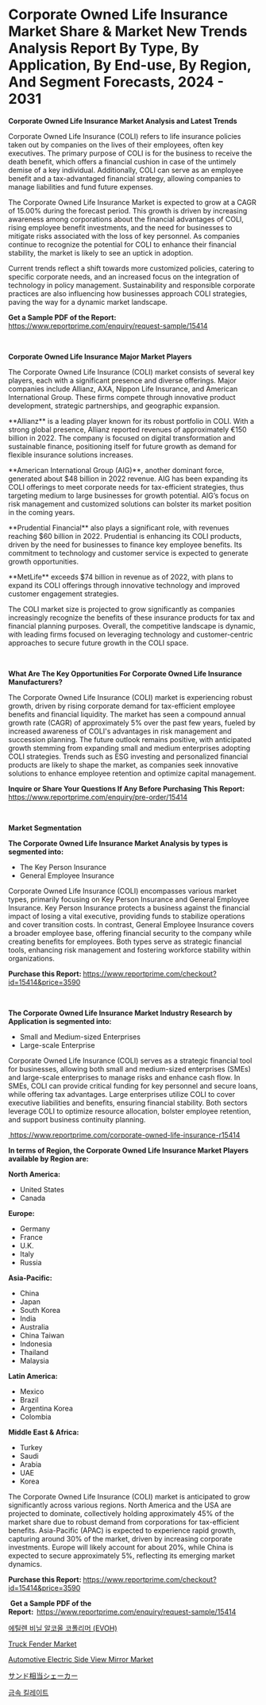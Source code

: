 <p><h1>Corporate Owned Life Insurance Market Share & Market New Trends Analysis Report By Type, By Application, By End-use, By Region, And Segment Forecasts, 2024 - 2031</h1></p><p><strong>Corporate Owned Life Insurance Market Analysis and Latest Trends</strong></p>
<p><p>Corporate Owned Life Insurance (COLI) refers to life insurance policies taken out by companies on the lives of their employees, often key executives. The primary purpose of COLI is for the business to receive the death benefit, which offers a financial cushion in case of the untimely demise of a key individual. Additionally, COLI can serve as an employee benefit and a tax-advantaged financial strategy, allowing companies to manage liabilities and fund future expenses.</p><p>The Corporate Owned Life Insurance Market is expected to grow at a CAGR of 15.00% during the forecast period. This growth is driven by increasing awareness among corporations about the financial advantages of COLI, rising employee benefit investments, and the need for businesses to mitigate risks associated with the loss of key personnel. As companies continue to recognize the potential for COLI to enhance their financial stability, the market is likely to see an uptick in adoption.</p><p>Current trends reflect a shift towards more customized policies, catering to specific corporate needs, and an increased focus on the integration of technology in policy management. Sustainability and responsible corporate practices are also influencing how businesses approach COLI strategies, paving the way for a dynamic market landscape.</p></p>
<p><strong>Get a Sample PDF of the Report:&nbsp;</strong> <a href="https://www.reportprime.com/enquiry/request-sample/15414">https://www.reportprime.com/enquiry/request-sample/15414</a></p>
<p>&nbsp;</p>
<p><strong>Corporate Owned Life Insurance Major Market Players</strong></p>
<p><p>The Corporate Owned Life Insurance (COLI) market consists of several key players, each with a significant presence and diverse offerings. Major companies include Allianz, AXA, Nippon Life Insurance, and American International Group. These firms compete through innovative product development, strategic partnerships, and geographic expansion.</p><p>**Allianz** is a leading player known for its robust portfolio in COLI. With a strong global presence, Allianz reported revenues of approximately €150 billion in 2022. The company is focused on digital transformation and sustainable finance, positioning itself for future growth as demand for flexible insurance solutions increases.</p><p>**American International Group (AIG)**, another dominant force, generated about $48 billion in 2022 revenue. AIG has been expanding its COLI offerings to meet corporate needs for tax-efficient strategies, thus targeting medium to large businesses for growth potential. AIG’s focus on risk management and customized solutions can bolster its market position in the coming years.</p><p>**Prudential Financial** also plays a significant role, with revenues reaching $60 billion in 2022. Prudential is enhancing its COLI products, driven by the need for businesses to finance key employee benefits. Its commitment to technology and customer service is expected to generate growth opportunities.</p><p>**MetLife** exceeds $74 billion in revenue as of 2022, with plans to expand its COLI offerings through innovative technology and improved customer engagement strategies. </p><p>The COLI market size is projected to grow significantly as companies increasingly recognize the benefits of these insurance products for tax and financial planning purposes. Overall, the competitive landscape is dynamic, with leading firms focused on leveraging technology and customer-centric approaches to secure future growth in the COLI space.</p></p>
<p>&nbsp;</p>
<p><strong>What Are The Key Opportunities For Corporate Owned Life Insurance Manufacturers?</strong></p>
<p><p>The Corporate Owned Life Insurance (COLI) market is experiencing robust growth, driven by rising corporate demand for tax-efficient employee benefits and financial liquidity. The market has seen a compound annual growth rate (CAGR) of approximately 5% over the past few years, fueled by increased awareness of COLI's advantages in risk management and succession planning. The future outlook remains positive, with anticipated growth stemming from expanding small and medium enterprises adopting COLI strategies. Trends such as ESG investing and personalized financial products are likely to shape the market, as companies seek innovative solutions to enhance employee retention and optimize capital management.</p></p>
<p><strong>Inquire or Share Your Questions If Any Before Purchasing This Report:</strong> <a href="https://www.reportprime.com/enquiry/pre-order/15414">https://www.reportprime.com/enquiry/pre-order/15414</a></p>
<p>&nbsp;</p>
<p><strong>Market Segmentation</strong></p>
<p><strong>The Corporate Owned Life Insurance Market Analysis by types is segmented into:</strong></p>
<p><ul><li>The Key Person Insurance</li><li>General Employee Insurance</li></ul></p>
<p><p>Corporate Owned Life Insurance (COLI) encompasses various market types, primarily focusing on Key Person Insurance and General Employee Insurance. Key Person Insurance protects a business against the financial impact of losing a vital executive, providing funds to stabilize operations and cover transition costs. In contrast, General Employee Insurance covers a broader employee base, offering financial security to the company while creating benefits for employees. Both types serve as strategic financial tools, enhancing risk management and fostering workforce stability within organizations.</p></p>
<p><strong>Purchase this Report:&nbsp;</strong><a href="https://www.reportprime.com/checkout?id=15414&price=3590">https://www.reportprime.com/checkout?id=15414&price=3590</a></p>
<p>&nbsp;</p>
<p><strong>The Corporate Owned Life Insurance Market Industry Research by Application is segmented into:</strong></p>
<p><ul><li>Small and Medium-sized Enterprises</li><li>Large-scale Enterprise</li></ul></p>
<p><p>Corporate Owned Life Insurance (COLI) serves as a strategic financial tool for businesses, allowing both small and medium-sized enterprises (SMEs) and large-scale enterprises to manage risks and enhance cash flow. In SMEs, COLI can provide critical funding for key personnel and secure loans, while offering tax advantages. Large enterprises utilize COLI to cover executive liabilities and benefits, ensuring financial stability. Both sectors leverage COLI to optimize resource allocation, bolster employee retention, and support business continuity planning.</p></p>
<p><a href="https://www.reportprime.com/corporate-owned-life-insurance-r15414">&nbsp;https://www.reportprime.com/corporate-owned-life-insurance-r15414</a></p>
<p><strong>In terms of Region, the Corporate Owned Life Insurance Market Players available by Region are:</strong></p>
<p>
    <p> <strong> North America: </strong>
        <ul>
            <li>United States</li>
            <li>Canada</li>
        </ul>
        </p> 
    <p> <strong> Europe: </strong>
        <ul>
            <li>Germany</li>
            <li>France</li>
            <li>U.K.</li>
            <li>Italy</li>
            <li>Russia</li>
        </ul>
        </p> 
    <p> <strong> Asia-Pacific: </strong>
        <ul>
            <li>China</li>
            <li>Japan</li>
            <li>South Korea</li>
            <li>India</li>
            <li>Australia</li>
            <li>China Taiwan</li>
            <li>Indonesia</li>
            <li>Thailand</li>
            <li>Malaysia</li>
        </ul>
        </p> 
    <p> <strong> Latin America: </strong>
        <ul>
            <li>Mexico</li>
            <li>Brazil</li>
            <li>Argentina Korea</li>
            <li>Colombia</li>
        </ul>
        </p> 
    <p> <strong> Middle East & Africa: </strong>
        <ul>
            <li>Turkey</li>
            <li>Saudi</li>
            <li>Arabia</li>
            <li>UAE</li>
            <li>Korea</li>
        </ul>
    </p>
    </p>
<p><p>The Corporate Owned Life Insurance (COLI) market is anticipated to grow significantly across various regions. North America and the USA are projected to dominate, collectively holding approximately 45% of the market share due to robust demand from corporations for tax-efficient benefits. Asia-Pacific (APAC) is expected to experience rapid growth, capturing around 30% of the market, driven by increasing corporate investments. Europe will likely account for about 20%, while China is expected to secure approximately 5%, reflecting its emerging market dynamics.</p></p>
<p><strong>Purchase this Report: </strong><a href="https://www.reportprime.com/checkout?id=15414&price=3590">https://www.reportprime.com/checkout?id=15414&price=3590</a></p>
<p>&nbsp;<strong>Get a Sample PDF of the Report:&nbsp;&nbsp;</strong><a href="https://www.reportprime.com/enquiry/request-sample/15414">https://www.reportprime.com/enquiry/request-sample/15414</a></p>
<p><strong></strong></p>
<p><p><a href="https://medium.com/@eiehrdy77/ethylene-vinyl-alcohol-copolymer-evoh-market-%EC%9D%98-%EA%B8%80%EB%A1%9C%EB%B2%8C-%EC%8B%9C%EC%9E%A5-%EA%B0%9C%EC%9A%94%EB%8A%94-%EC%A0%84-%EC%84%B8%EA%B3%84-%EB%B0%8F-%EC%A3%BC%EC%9A%94-%EC%8B%9C%EC%9E%A5%EC%9D%98-%EC%82%B0%EC%97%85%EC%97%90-%EC%98%81%ED%96%A5%EC%9D%84-%EB%AF%B8%EC%B9%98%EB%8A%94-%EC%A3%BC%EC%9A%94-%ED%8A%B8%EB%A0%8C%EB%93%9C%EC%97%90-%EB%8C%80%ED%95%9C-ad0c0834853d">에틸렌 비닐 알코올 코폴리머 (EVOH)</a></p><p><a href="https://issuu.com/reportprime-2/docs/truck-fender-market-size-2030.pptx_e45ddd469a426e">Truck Fender Market</a></p><p><a href="https://issuu.com/reportprime-2/docs/automotive-electric-side-view-mirro_c13f5d78e7b754">Automotive Electric Side View Mirror Market</a></p><p><a href="https://medium.com/@erickbotsfortrd46766/sand-equivalent-shakers-market-%E3%81%AF-%E3%82%B3%E3%82%B9%E3%83%88%E7%AE%A1%E7%90%86%E3%81%A8%E5%8A%B9%E7%8E%87%E5%90%91%E4%B8%8A%E3%82%92%E5%84%AA%E5%85%88%E3%81%97%E3%81%BE%E3%81%99-%E3%81%95%E3%82%89%E3%81%AB-%E5%A0%B1%E5%91%8A%E6%9B%B8%E3%81%AF%E5%B8%82%E5%A0%B4%E3%81%AE%E9%9C%80%E8%A6%81%E9%9D%A2%E3%81%A8%E4%BE%9B%E7%B5%A6%E9%9D%A2%E3%81%AE%E4%B8%A1%E6%96%B9%E3%82%92%E3%82%AB%E3%83%90%E3%83%BC%E3%81%97%E3%81%A6%E3%81%84%E3%81%BE%E3%81%99-sand-equivalent-2ba4ca5ddb24">サンド相当シェーカー</a></p><p><a href="https://medium.com/@eiehrdy77/%EC%84%B8%EA%B3%84-metal-chelates-market-%EC%9D%80-2024%EC%97%90%EC%84%9C-2031%EB%A1%9C-%EC%97%B0%ED%8F%89%EA%B7%A0-%EC%A6%9D%EA%B0%80%EC%9C%A8%EC%9D%84-%EB%B3%B4%EC%9D%BC-%EA%B2%83%EC%9C%BC%EB%A1%9C-%EC%98%88%EC%83%81%EB%90%A9%EB%8B%88%EB%8B%A4-ef4e75a4cb1c">금속 킬레이트</a></p></p>